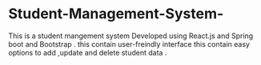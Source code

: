 # Student-Management-System-
This is a student mangement system Developed using React.js and Spring boot and Bootstrap . this contain user-freindly interface this contain easy options to add ,update and delete student data .
